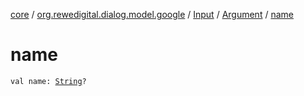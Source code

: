 [core](../../../index.md) / [org.rewedigital.dialog.model.google](../../index.md) / [Input](../index.md) / [Argument](index.md) / [name](./name.md)

# name

`val name: `[`String`](https://kotlinlang.org/api/latest/jvm/stdlib/kotlin/-string/index.html)`?`